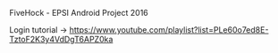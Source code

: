 FiveHock - EPSI Android Project 2016

Login tutorial -> https://www.youtube.com/playlist?list=PLe60o7ed8E-TztoF2K3y4VdDgT6APZ0ka